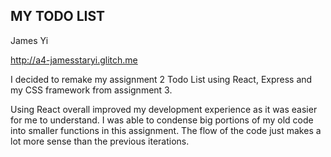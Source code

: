 ## MY TODO LIST

James Yi

http://a4-jamesstaryi.glitch.me

I decided to remake my assignment 2 Todo List using React, Express and my CSS framework from assignment 3.

Using React overall improved my development experience as it was easier for me to understand. I was able to condense big portions of my old code into smaller functions in this assignment. The flow of the code just makes a lot more sense than the previous iterations.
